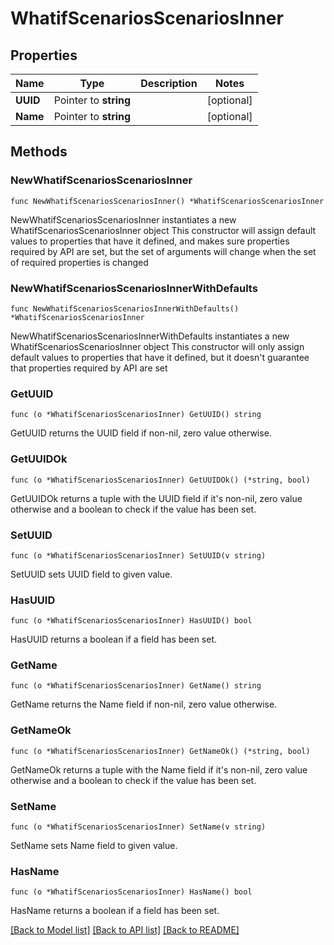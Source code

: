 # WhatifScenariosScenariosInner

## Properties

Name | Type | Description | Notes
------------ | ------------- | ------------- | -------------
**UUID** | Pointer to **string** |  | [optional] 
**Name** | Pointer to **string** |  | [optional] 

## Methods

### NewWhatifScenariosScenariosInner

`func NewWhatifScenariosScenariosInner() *WhatifScenariosScenariosInner`

NewWhatifScenariosScenariosInner instantiates a new WhatifScenariosScenariosInner object
This constructor will assign default values to properties that have it defined,
and makes sure properties required by API are set, but the set of arguments
will change when the set of required properties is changed

### NewWhatifScenariosScenariosInnerWithDefaults

`func NewWhatifScenariosScenariosInnerWithDefaults() *WhatifScenariosScenariosInner`

NewWhatifScenariosScenariosInnerWithDefaults instantiates a new WhatifScenariosScenariosInner object
This constructor will only assign default values to properties that have it defined,
but it doesn't guarantee that properties required by API are set

### GetUUID

`func (o *WhatifScenariosScenariosInner) GetUUID() string`

GetUUID returns the UUID field if non-nil, zero value otherwise.

### GetUUIDOk

`func (o *WhatifScenariosScenariosInner) GetUUIDOk() (*string, bool)`

GetUUIDOk returns a tuple with the UUID field if it's non-nil, zero value otherwise
and a boolean to check if the value has been set.

### SetUUID

`func (o *WhatifScenariosScenariosInner) SetUUID(v string)`

SetUUID sets UUID field to given value.

### HasUUID

`func (o *WhatifScenariosScenariosInner) HasUUID() bool`

HasUUID returns a boolean if a field has been set.

### GetName

`func (o *WhatifScenariosScenariosInner) GetName() string`

GetName returns the Name field if non-nil, zero value otherwise.

### GetNameOk

`func (o *WhatifScenariosScenariosInner) GetNameOk() (*string, bool)`

GetNameOk returns a tuple with the Name field if it's non-nil, zero value otherwise
and a boolean to check if the value has been set.

### SetName

`func (o *WhatifScenariosScenariosInner) SetName(v string)`

SetName sets Name field to given value.

### HasName

`func (o *WhatifScenariosScenariosInner) HasName() bool`

HasName returns a boolean if a field has been set.


[[Back to Model list]](../README.md#documentation-for-models) [[Back to API list]](../README.md#documentation-for-api-endpoints) [[Back to README]](../README.md)


